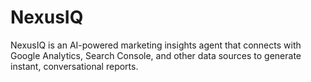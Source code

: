 # NexusIQ
NexusIQ is an AI-powered marketing insights agent that connects with Google Analytics, Search Console, and other data sources to generate instant, conversational reports.
